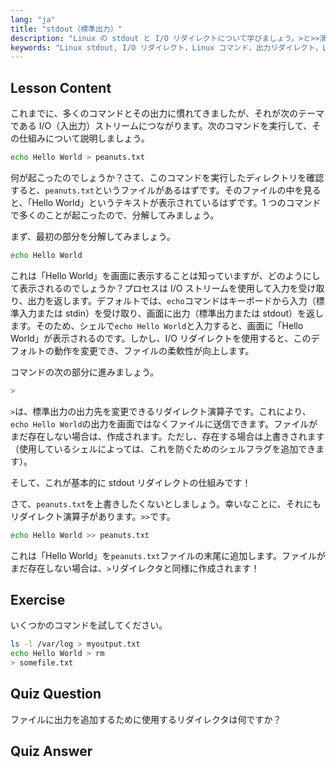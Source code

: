 ```yaml
---
lang: "ja"
title: "stdout（標準出力）"
description: "Linux の stdout と I/O リダイレクトについて学びましょう。>と>>演算子を使用してコマンド出力をファイルにリダイレクトする方法を理解します。今日から Linux の学習を始めましょう！"
keywords: "Linux stdout, I/O リダイレクト，Linux コマンド，出力リダイレクト，Linux チュートリアル，初心者向け Linux, Linux ガイド，シェルスクリプト"
---
```


## Lesson Content

これまでに、多くのコマンドとその出力に慣れてきましたが、それが次のテーマである I/O（入出力）ストリームにつながります。次のコマンドを実行して、その仕組みについて説明しましょう。

```bash
echo Hello World > peanuts.txt
```

何が起こったのでしょうか？さて、このコマンドを実行したディレクトリを確認すると、`peanuts.txt`というファイルがあるはずです。そのファイルの中を見ると、「Hello World」というテキストが表示されているはずです。1 つのコマンドで多くのことが起こったので、分解してみましょう。

まず、最初の部分を分解してみましょう。

```bash
echo Hello World
```

これは「Hello World」を画面に表示することは知っていますが、どのようにして表示されるのでしょうか？プロセスは I/O ストリームを使用して入力を受け取り、出力を返します。デフォルトでは、`echo`コマンドはキーボードから入力（標準入力または stdin）を受け取り、画面に出力（標準出力または stdout）を返します。そのため、シェルで`echo Hello World`と入力すると、画面に「Hello World」が表示されるのです。しかし、I/O リダイレクトを使用すると、このデフォルトの動作を変更でき、ファイルの柔軟性が向上します。

コマンドの次の部分に進みましょう。

```bash
>
```

`>`は、標準出力の出力先を変更できるリダイレクト演算子です。これにより、`echo Hello World`の出力を画面ではなくファイルに送信できます。ファイルがまだ存在しない場合は、作成されます。ただし、存在する場合は上書きされます（使用しているシェルによっては、これを防ぐためのシェルフラグを追加できます）。

そして、これが基本的に stdout リダイレクトの仕組みです！

さて、`peanuts.txt`を上書きしたくないとしましょう。幸いなことに、それにもリダイレクト演算子があります。`>>`です。

```bash
echo Hello World >> peanuts.txt
```

これは「Hello World」を`peanuts.txt`ファイルの末尾に追加します。ファイルがまだ存在しない場合は、`>`リダイレクタと同様に作成されます！

## Exercise

いくつかのコマンドを試してください。

```bash
ls -l /var/log > myoutput.txt
echo Hello World > rm
> somefile.txt
```

## Quiz Question

ファイルに出力を追加するために使用するリダイレクタは何ですか？

## Quiz Answer

> >
